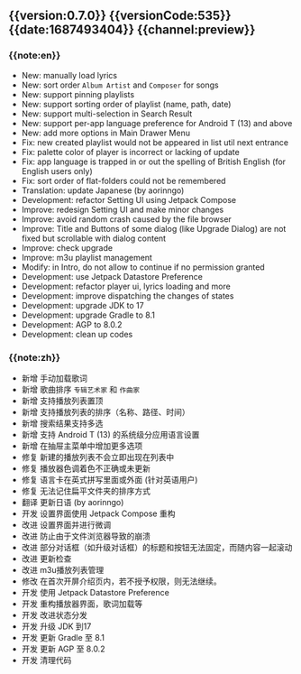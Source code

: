 ## {{version:0.7.0}} {{versionCode:535}} {{date:1687493404}} {{channel:preview}}

### {{note:en}}
- New: manually load lyrics
- New: sort order `Album Artist` and `Composer` for songs
- New: support pinning playlists
- New: support sorting order of playlist (name, path, date)
- New: support multi-selection in Search Result
- New: support per-app language preference for Android T (13) and above
- New: add more options in Main Drawer Menu
- Fix: new created playlist would not be appeared in list util next entrance
- Fix: palette color of player is incorrect or lacking of update
- Fix: app language is trapped in or out the spelling of British English (for English users only) 
- Fix: sort order of flat-folders could not be remembered
- Translation: update Japanese (by aorinngo)
- Development: refactor Setting UI using Jetpack Compose
- Improve: redesign Setting UI and make minor changes
- Improve: avoid random crash caused by the file browser
- Improve: Title and Buttons of some dialog (like Upgrade Dialog) are not fixed but scrollable with dialog content
- Improve: check upgrade
- Improve: m3u playlist management
- Modify: in Intro, do not allow to continue if no permission granted
- Development: use Jetpack Datastore Preference
- Development: refactor player ui, lyrics loading and more
- Development: improve dispatching the changes of states
- Development: upgrade JDK to 17
- Development: upgrade Gradle to 8.1
- Development: AGP to 8.0.2
- Development: clean up codes

### {{note:zh}}
- 新增 手动加载歌词
- 新增 歌曲排序 `专辑艺术家` 和 `作曲家`
- 新增 支持播放列表置顶
- 新增 支持播放列表的排序（名称、路径、时间）
- 新增 搜索结果支持多选
- 新增 支持 Android T (13) 的系统级分应用语言设置
- 新增 在抽屉主菜单中增加更多选项
- 修复 新建的播放列表不会立即出现在列表中
- 修复 播放器色调着色不正确或未更新
- 修复 语言卡在英式拼写里面或外面 (针对英语用户)
- 修复 无法记住扁平文件夹的排序方式
- 翻译 更新日语 (by aorinngo)
- 开发 设置界面使用 Jetpack Compose 重构
- 改进 设置界面并进行微调
- 改进 防止由于文件浏览器导致的崩溃
- 改进 部分对话框（如升级对话框）的标题和按钮无法固定，而随内容一起滚动
- 改进 更新检查
- 改进 m3u播放列表管理
- 修改 在首次开屏介绍页内，若不授予权限，则无法继续。
- 开发 使用 Jetpack Datastore Preference
- 开发 重构播放器界面，歌词加载等
- 开发 改进状态分发
- 开发 升级 JDK 到17
- 开发 更新 Gradle 至 8.1
- 开发 更新 AGP 至 8.0.2
- 开发 清理代码